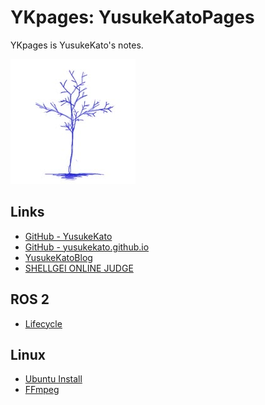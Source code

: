 # YKpages: YusukeKatoPages
YKpages is YusukeKato's notes.

![](./images/BlueTreeIcon_200x200.jpg)

## Links
- [GitHub - YusukeKato](https://github.com/YusukeKato)
- [GitHub - yusukekato.github.io](https://github.com/YusukeKato/yusukekato.github.io)
- [YusukeKatoBlog](https://yusukekato.jp)
- [SHELLGEI ONLINE JUDGE](https://shellgei-online-judge.com/)

## ROS 2
- [Lifecycle](./pages/ros2/lifecycle.md)

## Linux
- [Ubuntu Install](./pages/linux/ubuntu_install.md)
- [FFmpeg](./pages/linux/ffmpeg.md)
